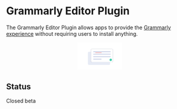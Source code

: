 # Grammarly Editor Plugin

The Grammarly Editor Plugin allows apps to provide the [Grammarly experience](https://www.grammarly.com) without requiring users to install anything.

<p align="center">
  <img src="./docs/grammarly-hero.svg" width="120" alt="Grammarly plugin illustration" />
</p>

## Status

Closed beta
